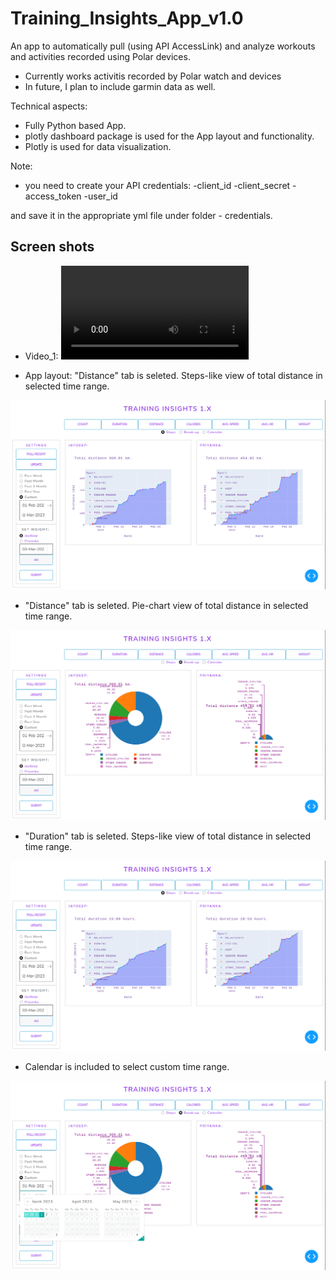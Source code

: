 # Training_Insights_App_v1.0
 An app to automatically pull (using API AccessLink) and analyze workouts and activities recorded using Polar devices.
 * Currently works activitis recorded by Polar watch and devices
 * In future, I plan to include garmin data as well.
 
 Technical aspects:
 * Fully Python based App.
 * plotly dashboard package is used for the App layout and functionality.
 * Plotly is used for data visualization.
 
 Note:
 * you need to create your API credentials:
 -client_id
 -client_secret
 -access_token
 -user_id
 
 and save it in the appropriate yml file under folder - credentials.
 
 ## Screen shots
 
 * Video_1:
 ![video_1](https://github.com/jaydeepsb/Training_Insights_App_v1.0/blob/main/screen_shots/App_video_long.webm)
 
 
 
 * App layout: "Distance" tab is seleted. Steps-like view of total distance in selected time range.
 
 ![image_1](https://github.com/jaydeepsb/Training_Insights_App_v1.0/blob/main/screen_shots/image_1.png)
 
 
 * "Distance" tab is seleted. Pie-chart view of total distance in selected time range.
 
 ![image_2](https://github.com/jaydeepsb/Training_Insights_App_v1.0/blob/main/screen_shots/image_2.png)
 

 * "Duration" tab is seleted. Steps-like view of total distance in selected time range.

 ![image_3](https://github.com/jaydeepsb/Training_Insights_App_v1.0/blob/main/screen_shots/image_3.png)
 

 * Calendar is included to select custom time range.

 ![image_4](https://github.com/jaydeepsb/Training_Insights_App_v1.0/blob/main/screen_shots/image_4.png)


